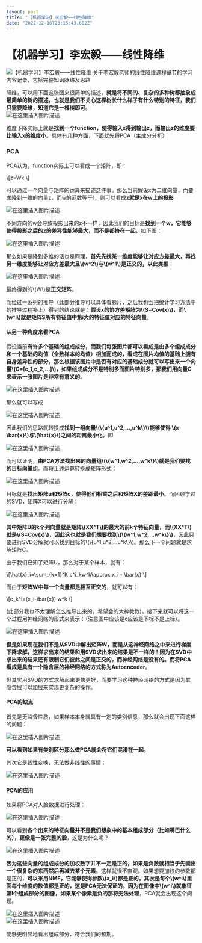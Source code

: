 ```yaml
---
layout: post
title: "【机器学习】李宏毅——线性降维"
date: "2022-12-16T23:15:43.602Z"
---
```

【机器学习】李宏毅——线性降维
===============

![【机器学习】李宏毅——线性降维](https://img2023.cnblogs.com/blog/2966067/202212/2966067-20221216192323228-382767304.png) 关于李宏毅老师的线性降维课程章节的学习内容记录，包括完整知识脉络及思路

降维，可以用下面这张图来很简单的描述，**就是将不同的、复杂的多种树都抽象成最简单的树的描述，也就是我们不关心这棵树长什么样子有什么特别的特征，我们只需要降维，知道它是一棵树即可**。  
![在这里插入图片描述](https://img-blog.csdnimg.cn/51dda2d2160e41d69960be3cd7395115.png#pic_center)

维度下降实际上就是**找到一个function，使得输入x得到输出z，而输出z的维度要比输入x的维度小**。具体有几种方面，下面就先将PCA（主成分分析）

### PCA

PCA认为，function实际上可以看成一个矩阵，即：

\\\[z=Wx \\\]

可以通过一个向量与矩阵的运算来描述这件事。那么当前假设x为二维向量，而要求降到一维的向量z，而w的范数等于1，则可以看成**z就是x在w上的投影**

![在这里插入图片描述](https://img-blog.csdnimg.cn/2808f5943f0e4b05953727193daec6d8.png#pic_center)

不同方向的w会导致投影出来的z不一样，因此我们的目标是**找到一个w，它能够使得投影之后的z的差异性能够最大，而不是都挤在一起**，如下图：

![在这里插入图片描述](https://img-blog.csdnimg.cn/edd7ea2b8ea641739d3d96ac940ddfc6.png#pic_center)

那么如果是降到多维的话也是同理，**首先先找某一维度能够让对应方差最大，再找另一维度能够让对应方差最大且\\(w^2\\)与\\(w^1\\)是正交的，以此类推**：

![在这里插入图片描述](https://img-blog.csdnimg.cn/5b2686272e6c436e9d4a6030eb0d53bc.png#pic_center)

最终得到的\\(W\\)是**正交矩阵**。

而经过一系列的推导（此部分推导可以具体看影片，之后我也会把统计学习方法中的推导过程补上）得到的结论就是：**假设x的协方差矩阵为\\(S=Cov(x)\\)，而\\(w^i\\)就是矩阵S所有特征值中第i大的特征值对应的特征向量**。

#### 从另一种角度来看PCA

假设当前**有许多个基础的组成成分，而我们每张图片都可以看成是由多个组成成分和一个基础的均值（全数样本的均值）相加而成的，看成在图片均值的基础上拥有自身差异性的部分，那么根据该图片中是否有对应的基础成分就可以写出来一个向量\\(C=\[c\_1,c\_2,...\]\\)，如果组成成分不是特别多而图片特别多，那我们用向量C来表示一张图片是非常有意义的**。

![在这里插入图片描述](https://img-blog.csdnimg.cn/f747c797cfa1476a94e3999343700fae.png#pic_center)

那么就可以写成

![在这里插入图片描述](https://img-blog.csdnimg.cn/8a1946b3fc3e42b298d30c75e06ee447.png#pic_center)

因此我们的思路就转换成**找到一组向量\\(\\{u^1,u^2,...,u^k\\}\\)能够使得 \\(x-\\bar{x}\\)与\\(\\hat{x}\\)之间的距离最小化**，即

![在这里插入图片描述](https://img-blog.csdnimg.cn/d1c11db978fe45589e5a395045c74f30.png#pic_center)

而可以证明，**由PCA方法找出来的向量组\\(\\{w^1,w^2,...,w^k\\}\\)就是我们要找的目标向量组**。而将上述运算转换成矩阵形式：

![在这里插入图片描述](https://img-blog.csdnimg.cn/6ab19efc8db341b393ebe0300d908b23.png#pic_center)

目标就是**找出矩阵u和矩阵c，使得他们相乘之后和矩阵X的差距最小**。而回顾学过的SVD，矩阵X可以进行分解：

![在这里插入图片描述](https://img-blog.csdnimg.cn/b9b67b807b024a2287525f82f271333c.png#pic_center)

**其中矩阵U的k个列向量就是矩阵\\(XX^T\\)的最大的前k个特征向量，而\\(XX^T\\)就是\\(S=Cov(x)\\)，因此这也就是我们想要找到\\(\\{w^1,w^2,...w^k\\}\\)**，因此只要进行SVD分解就可以找到目标的\\(\\{u^1,u^2,...u^k\\}\\)。那么下一个问题就是求解矩阵C。

由于我们已知了矩阵U，那么对于某个样本，就有：

\\\[\\hat{x}\_i=\\sum\_{k=1}^K c^i\_kw^k\\approx x\_i - \\bar{x} \\\]

而由于**矩阵W中每一个向量都是相互正交的**，就可以有：

\\\[c\_k^i=(x\_i-\\bar{x})·w^k \\\]

(此部分我也不太理解怎么推导出来的，希望会的大神教教)。接下来就可以将这一个过程用神经网络的形式来表示：（注意图中应该是c应该是下标不是上标）。

![在这里插入图片描述](https://img-blog.csdnimg.cn/8fb56fe5f9f74c849be2d7e057409d76.png#pic_center)

**但是如果现在我们不是从SVD中解出矩阵W，而是从这神经网络之中来进行梯度下降求解，这样求出来的结果和用SVD求出来的结果是不一样的！因为在SVD中求出来的结果还有限制它们彼此之间是正交的，而神经网络是没有的。而将PCA看成是具有一个隐含层的神经网络的方式称为Autoencoder**。

但其实用SVD的方式求解起来更快更好，而要学习这种神经网络的方式是因为其隐含层可以加层来实现更复杂的操作。

#### PCA的缺点

首先是无监督性质，如果样本本身就具有一定的类别信息，那么就会出现下面这样的问题：

![在这里插入图片描述](https://img-blog.csdnimg.cn/06d68d206a7e4683bd11ce7559ac9164.png#pic_center)

**可以看到如果有类别区分那么做PCA就会将它们混淆在一起**。

其次它是线性变换，无法做非线性的事情：

![在这里插入图片描述](https://img-blog.csdnimg.cn/bda4b47e43fa45edb55e6936a6472f94.png#pic_center)

#### PCA的应用

如果将PCA对人脸数据进行处理：

![在这里插入图片描述](https://img-blog.csdnimg.cn/2d7222e703e54c25813d2eb9c4318963.png#pic_center)

可以看到**各个出来的特征向量并不是我们想象中的基本组成部分（比如嘴巴什么的），更像是一张完整的脸**，这是为什么呢？

![在这里插入图片描述](https://img-blog.csdnimg.cn/743309e13560406dbc9b22717a2c6533.png#pic_center)

**因为这些向量的组成成分的加权数字并不一定是正的，如果是负数就相当于先画出一个很复杂的东西然后再减去某个元素**。这样就很不直观。如果想要加权的参数都是正的，**可以采用NMF，它能够使得参数\\(a\_i\\)都是正的，其次是每个\\(w^i\\)里面每个维度的数值都是正的，这是PCA无法保证的，因为在图像中\\(w^i\\)就象征第i个组成部分的图像，如果某个像素是负的那将无法处理**，PCA就会出现这个问题。

![在这里插入图片描述](https://img-blog.csdnimg.cn/0d00e703c05e4d1f853977c8f466ef36.png#pic_center)  
![在这里插入图片描述](https://img-blog.csdnimg.cn/73aab23da14d4ba7abc051ecdf005437.png#pic_center)

能够更明显地看出组成部分，符合我们的预期。